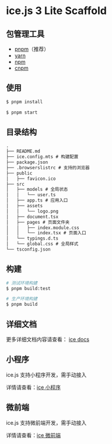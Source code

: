 # ice.js 3 Lite Scaffold

## 包管理工具

- [pnpm](https://pnpm.js.org/zh/)（推荐）
- [yarn](https://yarnpkg.com/)
- [npm](https://www.npmjs.com/)
- [cnpm](https://www.npmjs.com/package/cnpm)

## 使用

```bash
$ pnpm install

$ pnpm start
```

## 目录结构

```md
.
├── README.md
├── ice.config.mts # 构建配置
├── package.json
├── .browserslistrc # 支持的浏览器
├── public
│   ├── favicon.ico  
├── src
│   ├── models # 全局状态
│   │   └── user.ts
│   ├── app.ts # 应用入口
│   ├── assets
│   │   └── logo.png
│   ├── document.tsx
│   ├── pages # 页面文件夹
│   │   ├── index.module.css
│   │   └── index.tsx # 页面入口
│   └── typings.d.ts
│   └── global.css # 全局样式
└── tsconfig.json
```

## 构建

```bash
# 测试环境构建
$ pnpm build:test

# 生产环境构建
$ pnpm build
```

## 详细文档

更多详细文档内容请查看： [ice docs](https://v3.ice.work/)

## 小程序

ice.js 支持小程序开发，需手动接入

详情请查看：[ice 小程序](https://v3.ice.work/docs/guide/miniapp/start)

## 微前端

ice.js 支持微前端开发，需手动接入

详情请查看：[ice 微前端](https://v3.ice.work/docs/guide/advanced/icestark)

